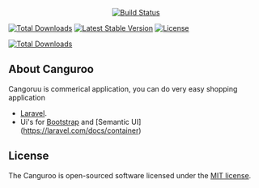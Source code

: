 <p align="center"></p>

<p align="center">
<a href="https://travis-ci.com/EfecanAltay/helloWorldComposerTutorial"><img src="https://travis-ci.com/EfecanAltay/helloWorldComposerTutorial.svg" alt="Build Status"></a>

<a href="https://travis-ci.com/EfecanAltay/helloWorldComposerTutorial"><img src="https://poser.pugx.org/laravel/framework/d/total.svg" alt="Total Downloads"></a>
<a href="https://travis-ci.com/EfecanAltay/helloWorldComposerTutorial"><img src="https://poser.pugx.org/laravel/framework/v/stable.svg" alt="Latest Stable Version"></a>
<a href="https://travis-ci.com/EfecanAltay/helloWorldComposerTutorial"><img src="https://poser.pugx.org/laravel/framework/license.svg" alt="License"></a>
</p>

[![Total Downloads]()](https://packagist.org/packages/efecanaltay/hello-world)

## About Canguroo

Cangoruu is commerical application, you can do very easy shopping application


- [Laravel](https://laravel.com/docs/routing).
- Ui's for [Bootstrap](https://laravel.com/docs/container) and [Semantic UI] (https://laravel.com/docs/container)

## License

The Canguroo is open-sourced software licensed under the [MIT license](https://opensource.org/licenses/MIT).
